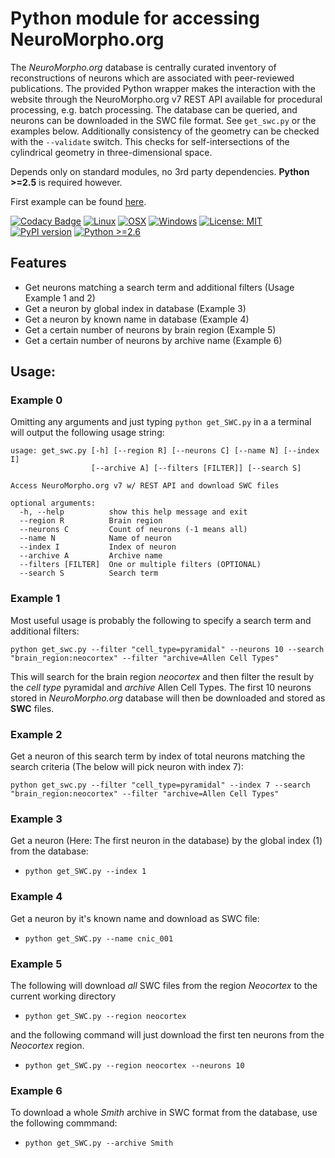 # Python module for accessing NeuroMorpho.org 

The *NeuroMorpho.org* database is centrally curated inventory of reconstructions of neurons which are associated with peer-reviewed publications. 
The provided Python wrapper makes the interaction with the website through the NeuroMorpho.org v7 REST API available for procedural processing, 
e.g. batch processing. The database can be queried, and neurons can be downloaded in the SWC file format. See `get_swc.py` or the examples below.
Additionally consistency of the geometry can be checked with the `--validate` switch. This checks for self-intersections of the cylindrical geometry 
in three-dimensional space. 

Depends only on standard modules, no 3rd party dependencies. **Python >=2.5** is required however.

First example can be found [here](https://gist.github.com/stephanmg/1bed6eba540a3710da5d60888d0c701a).

[![Codacy Badge](https://api.codacy.com/project/badge/Grade/7934336da8264b259928f04288102a17)](https://app.codacy.com/gh/NeuroBox3D/neuromorpho?utm_source=github.com&utm_medium=referral&utm_content=NeuroBox3D/neuromorpho&utm_campaign=Badge_Grade_Dashboard)
 [![Linux](https://travis-ci.org/NeuroBox3D/neuromorpho.svg?branch=master)](https://travis-ci.org/NeuroBox3D/neuromorpho)
 [![OSX](https://travis-ci.org/NeuroBox3D/neuromorpho.svg?branch=master)](https://travis-ci.org/NeuroBox3D/neuromorpho)
[![Windows](https://ci.appveyor.com/api/projects/status/j0t1orah829j2yca?svg=true)](https://ci.appveyor.com/project/stephanmg/neuromorpho)
[![License: MIT](https://img.shields.io/badge/License-MIT-magenta.svg)](https://opensource.org/licenses/MIT)
 [![PyPI version](https://badge.fury.io/py/neuromorpho.svg)](https://badge.fury.io/py/neuromorpho)
 [![Python >=2.6](https://img.shields.io/badge/python-2.5-blue.svg)](https://www.python.org/downloads/release/python-250/)


## Features
- Get neurons matching a search term and additional filters (Usage Example 1 and 2)
- Get a neuron by global index in database (Example 3)
- Get a neuron by known name in database (Example 4)
- Get a certain number of neurons by brain region (Example 5)
- Get a certain number of neurons by archive name (Example 6)

## Usage:

### Example 0

Omitting any arguments and just typing `python get_SWC.py` in a a terminal will output the following usage string:
```
usage: get_swc.py [-h] [--region R] [--neurons C] [--name N] [--index I]
                  [--archive A] [--filters [FILTER]] [--search S]

Access NeuroMorpho.org v7 w/ REST API and download SWC files

optional arguments:
  -h, --help          show this help message and exit
  --region R          Brain region
  --neurons C         Count of neurons (-1 means all)
  --name N            Name of neuron
  --index I           Index of neuron
  --archive A         Archive name
  --filters [FILTER]  One or multiple filters (OPTIONAL)
  --search S          Search term
  ```

### Example 1

Most useful usage is probably the following to specify a search term and additional filters:

`python get_swc.py --filter "cell_type=pyramidal" --neurons 10 --search "brain_region:neocortex" --filter "archive=Allen Cell Types"`

This will search for the brain region *neocortex* and then filter the result by the *cell type* pyramidal and *archive* Allen Cell Types.
The first 10 neurons stored in *NeuroMorpho.org* database will then be downloaded and stored as **SWC** files.

### Example 2

Get a neuron of this search term by index of total neurons matching the search criteria (The below will pick neuron with index 7):

`python get_swc.py --filter "cell_type=pyramidal" --index 7 --search "brain_region:neocortex" --filter "archive=Allen Cell Types"`

### Example 3

Get a neuron (Here: The first neuron in the database) by the global index (1) from the database:
- `python get_SWC.py --index 1`

### Example 4

Get a neuron by it's known name and download as SWC file:
- `python get_SWC.py --name cnic_001`

### Example 5

The following will download *all* SWC files from the region *Neocortex* to the current working directory
- `python get_SWC.py --region neocortex`

and the following command will just download the first ten neurons from the *Neocortex* region.
- `python get_SWC.py --region neocortex --neurons 10`

### Example 6

To download a whole *Smith* archive in SWC format from the database, use the following commmand:
- `python get_SWC.py --archive Smith` 
